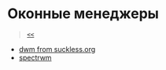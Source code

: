 # Оконные менеджеры

> [`<<`](../index.md)

- [dwm from suckless.org](suckless/index.md)  
- [spectrwm](spectrwm/index.md)

